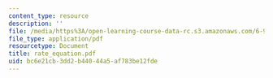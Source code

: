 ```yaml
---
content_type: resource
description: ''
file: /media/https%3A/open-learning-course-data-rc.s3.amazonaws.com/6-974-fundamentals-of-photonics-quantum-electronics-spring-2006/bc6e21cb3dd2b44044a5af783be12fde_rate_equation.pdf
file_type: application/pdf
resourcetype: Document
title: rate_equation.pdf
uid: bc6e21cb-3dd2-b440-44a5-af783be12fde
---
```

